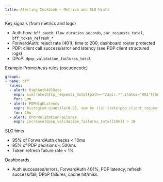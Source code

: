 ```yaml
---
title: Alerting Cookbook — Metrics and SLO Hints
---
```


Key signals (from metrics and logs)

- Auth flow: `bff_oauth_flow_duration_seconds`, `par_requests_total`, `bff_token_refresh_*`
- ForwardAuth: reject rate (401), time to 200; dashboard router protected
- PDP: client call success/error and latency (see PDP client structured logs)
- DPoP: `dpop_validation_failures_total`

Example Prometheus rules (pseudocode)

```yaml
groups:
- name: bff
  rules:
  - alert: HighAuth401Rate
    expr: sum(rate(http_requests_total{path=~"/api/.*",status="401"}[5m])) / sum(rate(http_requests_total{path=~"/api/.*"}[5m])) > 0.2
    for: 10m
  - alert: PDPHighLatency
    expr: histogram_quantile(0.95, sum by (le) (rate(pdp_client_request_duration_seconds_bucket[5m]))) > 0.5
    for: 15m
  - alert: DPoPValidationFailures
    expr: increase(dpop_validation_failures_total[10m]) > 10
```

SLO hints

- 95% of ForwardAuth checks < 10ms
- 95% of PDP decisions < 500ms
- Token refresh failure rate < 1%

Dashboards

- Auth successes/errors, ForwardAuth 401%, PDP latency, refresh success/fail, DPoP failures, cache hit/miss.


